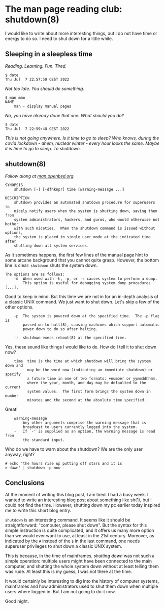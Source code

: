 # The man page reading club: shutdown(8)

I would like to write about more interesting things, but I do not have
time or energy to do so. I need to shut down for a little while.

## Sleeping in a sleepless time

*Reading. Learning. Fun. Tired.*

```
$ date 
Thu Jul  7 22:57:50 CEST 2022
```

*Not too late. You should do something.*

```
$ man man
NAME
	man - display manual pages
```

*No, you have already done that one. What should you do?*

```
$ date
Thu Jul  7 22:59:48 CEST 2022
```

*This is not going anywhere. Is it time to go to sleep? Who knows,
during the covid lockdown - ahem, nuclear winter - every hour looks the same.
Maybe it is time to go to sleep. To shutdown.*

## shutdown(8)

*Follow along at [man.openbsd.org](https://man.openbsd.org/OpenBSD-7.1/shutdown)*

```
SYNOPSIS
	shutdown [-] [-dfhknpr] time [warning-message ...]

DESCRIPTION
	shutdown provides an automated shutdown procedure for superusers to
	nicely notify users when the system is shutting down, saving them from
	system administrators, hackers, and gurus, who would otherwise not bother
	with such niceties.  When the shutdown command is issued without options,
	the system is placed in single user mode at the indicated time after
	shutting down all system services.
```

As it sometimes happens, the first few lines of the manual page hint to some
arcane background that you cannot quite grasp. However, the bottom line is
clear: `shutdwon` shuts the system down.

```
The options are as follows:
	-d	When used with -h, -p, or -r causes system to perform a dump.
		This option is useful for debugging system dump procedures [...].
```

Good to keep in mind. But this time we are not in for an in-depth analysis of
a classic UNIX command. We just want to shut down. Let's skip a few of the
other options.

```
	-p	The system is powered down at the specified time.  The -p flag is
		passed on to halt(8), causing machines which support automatic
		power down to do so after halting.

	-r	shutdown execs reboot(8) at the specified time.
```

Yes, these sound like things I would like to do. How do I tell it to
shut down now?

```
	time  time is the time at which shutdown will bring the system down and
	      may be the word now (indicating an immediate shutdown) or specify
	      a future time in one of two formats: +number or yymmddhhmm,
	      where the year, month, and day may be defaulted to the current
	      system values.  The first form brings the system down in number
	      minutes and the second at the absolute time specified.
```

Great!

```
	warning-message
		Any other arguments comprise the warning message that is
		broadcast to users currently logged into the system.
	-	If `-' is supplied as an option, the warning message is read from
		the standard input.
```

Who do we have to warn about the shutdown? We are the only user anyway, right?

```
# echo 'the hours rise up putting off stars and it is
> dawn' | shutdown -p now -
```

## Conclusions

At the moment of writing this blog post, I am tired. I had a busy week.
I wanted to write an interesting blog post about something like
sh(1), but I could not find the time. However, shutting down my pc earlier
today inspired me to write this short blog entry.

`shutdown` is an interesting command. It seems like it should be
straightforward: "computer, please shut down". But the syntax for this
simple instruction is quite complicated, and it offers us many more option
than we would ever want to use, at least in the 21st century. Moreover, as
indicated by the `#` instead of the `$` in the last command, one needs
superuser privileges to shut down a classic UNIX system.

This is because, in the time of mainframes, *shutting down* was not such a
simple operation: multiple users might have been connected to the main
computer, and shutting the whole system down without at least telling them
was rude. At least this is my guess, I was not there at the time.

It would certainly be interesting to dig into the history of computer systems,
mainframes and how administrators used to shut them down when multiple users
where logged in. But I am not going to do it now.

Good night.

